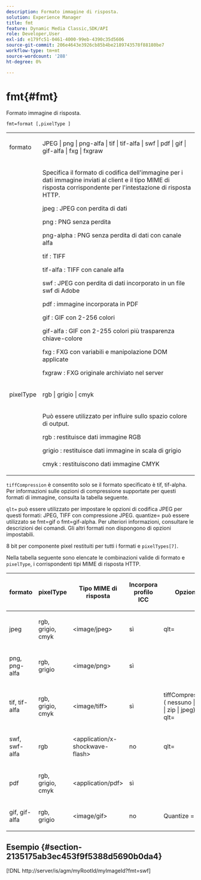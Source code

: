 ```yaml
---
description: Formato immagine di risposta.
solution: Experience Manager
title: fmt
feature: Dynamic Media Classic,SDK/API
role: Developer,User
exl-id: e179fc51-0461-4000-99eb-4390c35d5606
source-git-commit: 206e4643e3926cb85b4be2189743578f88180be7
workflow-type: tm+mt
source-wordcount: '288'
ht-degree: 0%

---
```


# fmt{#fmt}

Formato immagine di risposta.

`fmt=format [,pixelType ]`

<table id="simpletable_66FAABB7BD7A4BBB815A570BEA4C1AE8"> 
 <tr class="strow"> 
  <td class="stentry"> <p><span class="codeph"> <span class="varname"> formato</span> </span> </p></td> 
  <td class="stentry"> <p><span class="codeph"> JPEG | png | png-alfa | tif | tif-alfa | swf | pdf | gif | gif-alfa | fxg | fxgraw</span> </p></td> 
 </tr> 
 <tr class="strow"> 
  <td class="stentry"></td> 
  <td class="stentry"> <p> Specifica il formato di codifica dell'immagine per i dati immagine inviati al client e il tipo MIME di risposta corrispondente per l'intestazione di risposta HTTP. </p> <p> <span class="codeph"> jpeg </span>: JPEG con perdita di dati </p> <p> <span class="codeph"> png </span>: PNG senza perdita </p> <p> <span class="codeph"> png-alpha </span>: PNG senza perdita di dati con canale alfa </p> <p> <span class="codeph"> tif </span>: TIFF </p> <p> <span class="codeph"> tif-alfa </span>: TIFF con canale alfa </p> <p> <span class="codeph"> swf </span>: JPEG con perdita di dati incorporato in un file swf di Adobe </p> <p> <span class="codeph"> pdf </span>: immagine incorporata in PDF </p> <p> <span class="codeph"> gif </span>: GIF con 2-256 colori </p> <p> <span class="codeph"> gif-alfa </span>: GIF con 2-255 colori più trasparenza chiave-colore </p> <p> <span class="codeph"> fxg </span>: FXG con variabili e manipolazione DOM applicate </p> <p> <span class="codeph"> fxgraw </span>: FXG originale archiviato nel server </p> </td> 
 </tr> 
 <tr class="strow"> 
  <td class="stentry"> <p><span class="codeph"> <span class="varname"> pixelType</span> </span> </p></td> 
  <td class="stentry"> <p><span class="codeph"> rgb | grigio | cmyk</span> </p></td> 
 </tr> 
 <tr class="strow"> 
  <td class="stentry"></td> 
  <td class="stentry"> <p> Può essere utilizzato per influire sullo spazio colore di output. </p> <p> <span class="codeph"> rgb </span>: restituisce dati immagine RGB </p> <p> <span class="codeph"> grigio </span>: restituisce dati immagine in scala di grigio </p> <p> <span class="codeph"> cmyk </span>: restituiscono dati immagine CMYK </p> </td> 
 </tr> 
</table>

`tiffCompression` è consentito solo se il formato specificato è tif, tif-alpha. Per informazioni sulle opzioni di compressione supportate per questi formati di immagine, consulta la tabella seguente.

`qlt=` può essere utilizzato per impostare le opzioni di codifica JPEG per questi formati: JPEG, TIFF con compressione JPEG. quantize= può essere utilizzato se fmt=gif o fmt=gif-alpha. Per ulteriori informazioni, consultare le descrizioni dei comandi. Gli altri formati non dispongono di opzioni impostabili.

8 bit per componente pixel restituiti per tutti i formati e `pixelTypes[7]`.

Nella tabella seguente sono elencate le combinazioni valide di formato e `pixelType`, i corrispondenti tipi MIME di risposta HTTP.

<table id="table_54AFE58185004C74971EFBA845E177B6"> 
 <thead> 
  <tr> 
   <th colname="col1" class="entry"> <p><span class="varname"> formato</span> </p> </th> 
   <th colname="col2" class="entry"> <p><span class="varname"> pixelType</span> </p> </th> 
   <th colname="col3" class="entry"> <p>Tipo MIME di risposta </p> </th> 
   <th colname="col4" class="entry"> <p>Incorpora profilo ICC </p> </th> 
   <th colname="col5" class="entry"> <p>Opzioni </p> </th> 
  </tr> 
 </thead>
 <tbody> 
  <tr> 
   <td> <p>jpeg </p> </td> 
   <td> <p>rgb, grigio, cmyk </p> </td> 
   <td> <p>&lt;image/jpeg&gt; </p> </td> 
   <td> <p>sì </p> </td> 
   <td> <p><span class="codeph"> qlt=</span> </p> </td> 
  </tr> 
  <tr> 
   <td> <p>png, png-alfa </p> </td> 
   <td> <p>rgb, grigio </p> </td> 
   <td> <p>&lt;image/png&gt; </p> </td> 
   <td> <p>sì </p> </td> 
   <td> <p> </p> </td> 
  </tr> 
  <tr> 
   <td> <p>tif, tif-alfa </p> </td> 
   <td> <p>rgb, grigio, cmyk </p> </td> 
   <td> <p>&lt;image/tiff&gt; </p> </td> 
   <td> <p>sì </p> </td> 
   <td> <p><span class="codeph"> <span class="varname"> tiffCompression</span> ( nessuno | lzw | zip | jpeg), qlt=</span> </p> </td> 
  </tr> 
  <tr> 
   <td> <p>swf, swf-alfa </p> </td> 
   <td> <p>rgb </p> </td> 
   <td> <p>&lt;application/x-shockwave-flash&gt; </p> </td> 
   <td> <p>no </p> </td> 
   <td> <p><span class="codeph"> qlt= </span> </p> </td> 
  </tr> 
  <tr> 
   <td> <p>pdf </p> </td> 
   <td> <p>rgb, grigio, cmyk </p> </td> 
   <td> <p>&lt;application/pdf&gt; </p> </td> 
   <td> <p>sì </p> </td> 
   <td> <p> </p> </td> 
  </tr> 
  <tr> 
   <td> <p>gif, gif-alfa </p> </td> 
   <td> <p>rgb, grigio </p> </td> 
   <td> <p>&lt;image/gif&gt; </p> </td> 
   <td> <p>no </p> </td> 
   <td> <p>Quantize <span class="codeph">=</span> </p> </td> 
  </tr> 
 </tbody> 
</table>

## Esempio {#section-2135175ab3ec453f9f5388d5690b0da4}

[!DNL http://server/is/agm/myRootId/myImageId?fmt=swf]

